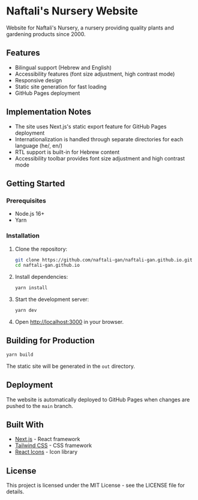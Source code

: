 # Naftali's Nursery Website

Website for Naftali's Nursery, a nursery providing quality plants and gardening products since 2000.

## Features

- Bilingual support (Hebrew and English)
- Accessibility features (font size adjustment, high contrast mode)
- Responsive design
- Static site generation for fast loading
- GitHub Pages deployment

## Implementation Notes

- The site uses Next.js's static export feature for GitHub Pages deployment
- Internationalization is handled through separate directories for each language (he/, en/)
- RTL support is built-in for Hebrew content
- Accessibility toolbar provides font size adjustment and high contrast mode

## Getting Started

### Prerequisites

- Node.js 16+
- Yarn

### Installation

1. Clone the repository:
   ```bash
   git clone https://github.com/naftali-gan/naftali-gan.github.io.git
   cd naftali-gan.github.io
   ```

2. Install dependencies:
   ```bash
   yarn install
   ```

3. Start the development server:
   ```bash
   yarn dev
   ```

4. Open [http://localhost:3000](http://localhost:3000) in your browser.

## Building for Production

```bash
yarn build
```

The static site will be generated in the `out` directory.

## Deployment

The website is automatically deployed to GitHub Pages when changes are pushed to the `main` branch.

## Built With

- [Next.js](https://nextjs.org/) - React framework
- [Tailwind CSS](https://tailwindcss.com/) - CSS framework
- [React Icons](https://react-icons.github.io/react-icons/) - Icon library

## License

This project is licensed under the MIT License - see the LICENSE file for details.
